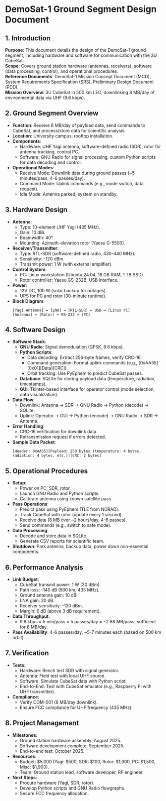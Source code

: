 # DemoSat-1 Ground Segment Design Document

## 1. Introduction
**Purpose**: This document details the design of the DemoSat-1 ground segment, including hardware and software for communication with the 3U CubeSat.  
**Scope**: Covers ground station hardware (antennas, receivers), software (data processing, control), and operational procedures.  
**Reference Documents**: DemoSat-1 Mission Concept Document (MCD), System Requirements Specification (SRS), Preliminary Design Document (PDD).  
**Mission Overview**: 3U CubeSat in 500 km LEO, downlinking 8 MB/day of environmental data via UHF (9.6 kbps).

## 2. Ground Segment Overview
- **Function**: Receive 8 MB/day of payload data, send commands to CubeSat, and process/store data for scientific analysis.  
- **Location**: University campus, rooftop installation.  
- **Components**:  
  - Hardware: UHF Yagi antenna, software-defined radio (SDR), rotor for antenna tracking, control PC.  
  - Software: GNU Radio for signal processing, custom Python scripts for data decoding and control.  
- **Operational Modes**:  
  - Receive Mode: Downlink data during ground passes (~5 minutes/pass, 4-6 passes/day).  
  - Command Mode: Uplink commands (e.g., mode switch, data request).  
  - Idle Mode: Antenna parked, system on standby.

## 3. Hardware Design
- **Antenna**:  
  - Type: 10-element UHF Yagi (435 MHz).  
  - Gain: 10 dBi.  
  - Beamwidth: 40°.  
  - Mounting: Azimuth-elevation rotor (Yaesu G-5500).  
- **Receiver/Transmitter**:  
  - Type: RTL-SDR (software-defined radio, 430-440 MHz).  
  - Sensitivity: -120 dBm.  
  - Transmit power: 1 W (with external amplifier).  
- **Control System**:  
  - PC: Linux workstation (Ubuntu 24.04, 16 GB RAM, 1 TB SSD).  
  - Rotor controller: Yaesu GS-232B, USB interface.  
- **Power**:  
  - 12V DC, 100 W (solar backup for outages).  
  - UPS for PC and rotor (30-minute runtime).  
- **Block Diagram**:  
  ```
  [Yagi Antenna] ↔ [LNA] ↔ [RTL-SDR] ↔ USB ↔ [Linux PC]
  [Antenna] ↔ [Rotor] ↔ RS-232 ↔ [PC]
  ```

## 4. Software Design
- **Software Stack**:  
  - **GNU Radio**: Signal demodulation (GFSK, 9.6 kbps).  
  - **Python Scripts**:  
    - Data decoding: Extract 256-byte frames, verify CRC-16.  
    - Command generation: Format uplink commands (e.g., [0xAA55][0x01][Data][CRC]).  
    - Orbit tracking: Use PyEphem to predict CubeSat passes.  
  - **Database**: SQLite for storing payload data (temperature, radiation, timestamps).  
  - **GUI**: Tkinter-based interface for operator control (mode selection, data visualization).  
- **Data Flow**:  
  - Downlink: Antenna → SDR → GNU Radio → Python (decode) → SQLite.  
  - Uplink: Operator → GUI → Python (encode) → GNU Radio → SDR → Antenna.  
- **Error Handling**:  
  - CRC-16 verification for downlink data.  
  - Retransmission request if errors detected.  
- **Sample Data Packet**:  
  ```
  [Header: 0xAA55][Payload: 250 bytes (temperature: 4 bytes, radiation: 4 bytes, etc.)][CRC: 2 bytes]
  ```

## 5. Operational Procedures
- **Setup**:  
  - Power on PC, SDR, rotor.  
  - Launch GNU Radio and Python scripts.  
  - Calibrate antenna using known satellite pass.  
- **Pass Operations**:  
  - Predict pass using PyEphem (TLE from NORAD).  
  - Track CubeSat with rotor (update every 1 second).  
  - Receive data (8 MB over ~2 hours/day, 4-6 passes).  
  - Send commands (e.g., switch to safe mode).  
- **Data Processing**:  
  - Decode and store data in SQLite.  
  - Generate CSV reports for scientific team.  
- **Shutdown**: Park antenna, backup data, power down non-essential components.

## 6. Performance Analysis
- **Link Budget**:  
  - CubeSat transmit power: 1 W (30 dBm).  
  - Path loss: -140 dB (500 km, 435 MHz).  
  - Ground antenna gain: 10 dBi.  
  - LNA gain: 20 dB.  
  - Receiver sensitivity: -120 dBm.  
  - Margin: 6 dB (above 3 dB requirement).  
- **Data Throughput**:  
  - 9.6 kbps × 5 min/pass × 5 passes/day = ~2.88 MB/pass, sufficient for 8 MB/day.  
- **Pass Availability**: 4-6 passes/day, ~5-7 minutes each (based on 500 km orbit).

## 7. Verification
- **Tests**:  
  - Hardware: Bench test SDR with signal generator.  
  - Antenna: Field test with local UHF source.  
  - Software: Simulate CubeSat data with Python script.  
  - End-to-End: Test with CubeSat emulator (e.g., Raspberry Pi with UHF transmitter).  
- **Compliance**:  
  - Verify COM-001 (8 MB/day downlink).  
  - Ensure FCC compliance for UHF frequency (435 MHz).

## 8. Project Management
- **Milestones**:  
  - Ground station hardware assembly: August 2025.  
  - Software development complete: September 2025.  
  - End-to-end test: October 2025.  
- **Resources**:  
  - Budget: $5,000 (Yagi: $500, SDR: $100, Rotor: $1,000, PC: $1,500, Misc: $1,900).  
  - Team: Ground station lead, software developer, RF engineer.  
- **Next Steps**:  
  - Procure hardware (Yagi, SDR, rotor).  
  - Develop Python scripts and GNU Radio flowgraphs.  
  - Secure FCC frequency allocation.